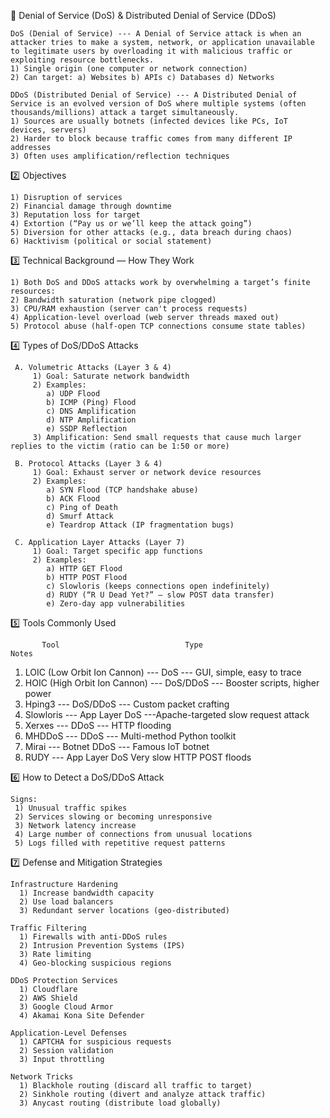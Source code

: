 🛑 Denial of Service (DoS) & Distributed Denial of Service (DDoS)

    DoS (Denial of Service) --- A Denial of Service attack is when an attacker tries to make a system, network, or application unavailable to legitimate users by overloading it with malicious traffic or exploiting resource bottlenecks.
    1) Single origin (one computer or network connection)
    2) Can target: a) Websites b) APIs c) Databases d) Networks

    DDoS (Distributed Denial of Service) --- A Distributed Denial of Service is an evolved version of DoS where multiple systems (often thousands/millions) attack a target simultaneously.
    1) Sources are usually botnets (infected devices like PCs, IoT devices, servers)
    2) Harder to block because traffic comes from many different IP addresses
    3) Often uses amplification/reflection techniques


2️⃣ Objectives
    
    1) Disruption of services
    2) Financial damage through downtime
    3) Reputation loss for target
    4) Extortion (“Pay us or we’ll keep the attack going”)
    5) Diversion for other attacks (e.g., data breach during chaos)
    6) Hacktivism (political or social statement)

3️⃣ Technical Background — How They Work
    
    1) Both DoS and DDoS attacks work by overwhelming a target’s finite resources:
    2) Bandwidth saturation (network pipe clogged)
    3) CPU/RAM exhaustion (server can't process requests)
    4) Application-level overload (web server threads maxed out)
    5) Protocol abuse (half-open TCP connections consume state tables)

4️⃣ Types of DoS/DDoS Attacks
    
     A. Volumetric Attacks (Layer 3 & 4)
         1) Goal: Saturate network bandwidth
         2) Examples:
            a) UDP Flood
            b) ICMP (Ping) Flood
            c) DNS Amplification
            d) NTP Amplification
            e) SSDP Reflection
         3) Amplification: Send small requests that cause much larger replies to the victim (ratio can be 1:50 or more)
   
     B. Protocol Attacks (Layer 3 & 4)
         1) Goal: Exhaust server or network device resources
         2) Examples:
            a) SYN Flood (TCP handshake abuse)
            b) ACK Flood
            c) Ping of Death
            d) Smurf Attack
            e) Teardrop Attack (IP fragmentation bugs)
    
     C. Application Layer Attacks (Layer 7)
         1) Goal: Target specific app functions
         2) Examples:
            a) HTTP GET Flood
            b) HTTP POST Flood
            c) Slowloris (keeps connections open indefinitely)
            d) RUDY (“R U Dead Yet?” — slow POST data transfer)
            e) Zero-day app vulnerabilities

5️⃣ Tools Commonly Used

           Tool	                           Type	                         Notes
1) LOIC (Low Orbit Ion Cannon)   ---       	DoS   ---     	      GUI, simple, easy to trace
2) HOIC (High Orbit Ion Cannon)  ---    	  DoS/DDoS ---          Booster scripts, higher power
3) Hping3	                       ---        DoS/DDoS	---         Custom packet crafting
4) Slowloris                     ---      	App Layer DoS	---Apache-targeted slow request attack
5) Xerxes	                       ---        DDoS	       ---       HTTP flooding
6) MHDDoS	                       ---        DDoS	   ---           Multi-method Python toolkit
7) Mirai                         ---        Botnet	DDoS	---      Famous IoT botnet
8) RUDY	                         ---        App Layer DoS	           Very slow HTTP POST floods




6️⃣  How to Detect a DoS/DDoS Attack

    Signs:
     1) Unusual traffic spikes
     2) Services slowing or becoming unresponsive
     3) Network latency increase
     4) Large number of connections from unusual locations
     5) Logs filled with repetitive request patterns

7️⃣ Defense and Mitigation Strategies
  
    Infrastructure Hardening
      1) Increase bandwidth capacity
      2) Use load balancers
      3) Redundant server locations (geo-distributed)

    Traffic Filtering
      1) Firewalls with anti-DDoS rules
      2) Intrusion Prevention Systems (IPS)
      3) Rate limiting
      4) Geo-blocking suspicious regions

    DDoS Protection Services
      1) Cloudflare
      2) AWS Shield
      3) Google Cloud Armor
      4) Akamai Kona Site Defender

    Application-Level Defenses
      1) CAPTCHA for suspicious requests
      2) Session validation
      3) Input throttling
      
    Network Tricks
      1) Blackhole routing (discard all traffic to target)
      2) Sinkhole routing (divert and analyze attack traffic)
      3) Anycast routing (distribute load globally)


